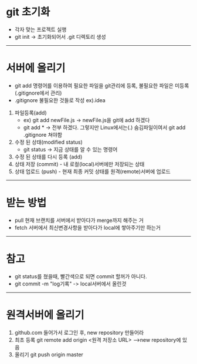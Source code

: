 # git 초기화
* 각자 맞는 프로젝트 실행
* git init -> 초기화되어서 .git 디렉토리 생성
* * *
# 서버에 올리기
* git add 명령어를 이용하여 필요한 파일을 git관리에 등록, 불필요한 파일은 미등록(.gitignore에서 관리)
* .gitignore 불필요한 것들로 작성 ex).idea
1. 파일등록(add) 
    * ex) git add newFile.js -> newFile.js을 git에 add 하겠다
    * git add * -> 전부 하겠다. 그렇지만 Linux에서는(.) 숨김파일이여서 git add .gitignore 쳐야함
2. 수정 된 상태(modified status)
    * git status -> 지금 상태를 알 수 있는 명령어
3. 수정 된 상태를 다시 등록 (add)
4. 상태 저장 (commit) - 내 로컬(local)서버에만 저장되는 상태
5. 상태 업로드 (push) - 현재 최종 커밋 상태를 원격(remote)서버에 업로드
* * *
# 받는 방법
* pull 현재 브랜치를 서버에서 받아다가 merge까지 해주는 거
* fetch 서버에서 최신변경사항을 받아다가 local에 쌓아주기만 하는거
* * *
# 참고
* git status를 쳤을때, 빨간색으로 되면 commit 할꺼가 아니다.
* git commit -m "log기록" -> local서버에서 올린것
* * *
# 원격서버에 올리기
1. github.com 들어가서 로그인 후, new repository 만들어라
2. 최초 등록 git remote add origin <원격 저장소 URL>  -->new repository에 있음
3. 올리기 git push origin master